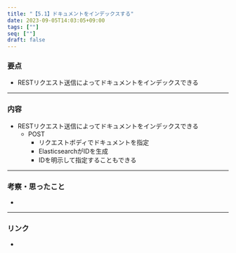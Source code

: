 ```yaml
---
title: "【5.1】ドキュメントをインデックスする"
date: 2023-09-05T14:03:05+09:00
tags: [""]
seq: [""]
draft: false
---
```


### 要点
- RESTリクエスト送信によってドキュメントをインデックスできる


---
### 内容
- RESTリクエスト送信によってドキュメントをインデックスできる
  - POST
    - リクエストボディでドキュメントを指定
    - ElasticsearchがIDを生成
    - IDを明示して指定することもできる

---
### 考察・思ったこと
- 

---
### リンク
- 